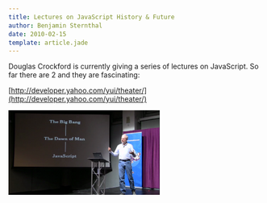 ```yaml
---
title: Lectures on JavaScript History & Future
author: Benjamin Sternthal
date: 2010-02-15
template: article.jade
---
```


Douglas Crockford is currently giving a series of lectures on JavaScript. So far there are 2 and they are fascinating:

[http://developer.yahoo.com/yui/theater/](http://developer.yahoo.com/yui/theater/)

![image](crockonjs-300x168.png)

